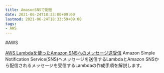 ```yaml
---
title: AmasonSNSで配信
date: 2021-06-24T18:33:00+09:00
lastmod: 2021-06-24T18:33:59+09:00
tags:
- AWS
---
```


\#AWS

[AWS Lambdaを使ったAmazon SNSへのメッセージ送受信](https://business.ntt-east.co.jp/content/cloudsolution/column-try-29.html)
Amazon Simple Notification Service(SNS)へメッセージを送信するLambdaとAmazon SNSから配信されるメッセージを受信するLambdaの作成手順を解説します。
